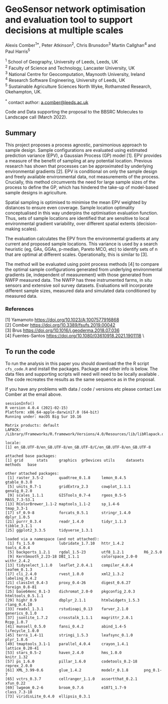 # GeoSensor network optimisation and evaluation tool to support decisions at multiple scales

Alexis Comber<sup>1*</sup>, Peter Atkinson<sup>2</sup>, Chris Brunsdon<sup>3</sup> Martin Callghan<sup>4</sup> and Paul Harris<sup>5</sup>

<sup>1</sup> School of Geography, University of Leeds, Leeds, UK\
<sup>2</sup> Faculty of Science and Technology, Lancaster University, UK\
<sup>3</sup> National Centre for Geocomputation, Maynooth University, Ireland\
<sup>4</sup> Research Software Engineering, University of Leeds, UK\
<sup>5</sup> Sustainable Agriculture Sciences North Wyke, Rothamsted Research, Okehampton, UK.

<sup>*</sup> contact author: a.comber@leeds.ac.uk

Code and Data supporting the proposal to the BBSRC Molecules to Landscape call (March 2022).

## Summary
This project proposes a process agnostic, parsimonious approach to sample design. Sample configurations are evaluated using estimated prediction variance (EPV), a Gaussian Process (GP) model [1]. EPV provides a measure of the benefit of sampling at any potential location. Previous research has shown that processes can be approximated by underlying environmental gradients [2]. EPV is conditional on only the sample design and freely available environmental data, not measurements of the process. Crucially, this method circumvents the need for large sample sizes of the process to define the GP, which has hindered the take-up of model-based sample designs in agriculture.

Spatial sampling is optimised to minimise the mean EPV weighted by distances to ensure even coverage. Sample location optimality conceptualised in this way underpins the optimisation evaluation function. Thus, sets of sample locations are identified that are sensitive to local environmental gradient variability, over different spatial extents (decision-making scales).

The evaluation calculates the EPV from the environmental gradients at any current and proposed sample locations. This variance is used by a search heuristic (eg, GAs, GGAs, p-median, Pareto MCO, etc) to identify sets of n that are optimal at different scales. Operationally, this is similar to [3].

The method will be evaluated using point process methods [4] to compare the optimal sample configurations generated from underlying environmental gradients (ie, independent of measurement) with those generated from NWFP measured data. The NWFP has three instrumented farms, in situ sensors and extensive soil survey datasets. Evaluations will incorporate different sample sizes, measured data and simulated data conditioned by measured data.

### References
[1] Yamamoto https://doi.org/10.1023/A:1007577916868 \
[2] Comber https://doi.org/10.3389/fsufs.2019.00042 \
[3] Brus https://doi.org/10.1016/j.geoderma.2018.07.036 \
[4] Fuentes-Santos https://doi.org/10.1080/03610918.2021.1901118 \

## To run the code
To run the analysis in this paper you should download the the R script `cfs_code.R` and install the packages. Package and other info is below. The data files and supporting scripts will need will need to be locally available . The code recreates the results as the same sequence as in the proposal.

If you have any problems with data / code / versions etc please contact Lex Comber at the email above.

```{r}
sessionInfo()
R version 4.0.4 (2021-02-15)
Platform: x86_64-apple-darwin17.0 (64-bit)
Running under: macOS Big Sur 10.16

Matrix products: default
LAPACK: /Library/Frameworks/R.framework/Versions/4.0/Resources/lib/libRlapack.dylib

locale:
[1] en_GB.UTF-8/en_GB.UTF-8/en_GB.UTF-8/C/en_GB.UTF-8/en_GB.UTF-8

attached base packages:
[1] grid      stats     graphics  grDevices utils     datasets  methods   base     

other attached packages:
 [1] raster_3.5-2       quadtree_0.1.8     lemon_0.4.5        gtable_0.3.0      
 [5] units_0.7-1        gridExtra_2.3      cowplot_1.1.1      genalg_0.2.0      
 [9] scales_1.1.1       GISTools_0.7-4     rgeos_0.5-5        MASS_7.3-53.1     
[13] RColorBrewer_1.1-2 maptools_1.1-2     sp_1.4-6           tmap_3.3-1        
[17] sf_0.9-8           forcats_0.5.1      stringr_1.4.0      dplyr_1.0.5       
[21] purrr_0.3.4        readr_1.4.0        tidyr_1.1.3        tibble_3.1.1      
[25] ggplot2_3.3.5      tidyverse_1.3.1   

loaded via a namespace (and not attached):
 [1] fs_1.5.0           lubridate_1.7.10   httr_1.4.2         tools_4.0.4       
 [5] backports_1.2.1    rgdal_1.5-23       utf8_1.2.1         R6_2.5.0          
 [9] KernSmooth_2.23-18 DBI_1.1.1          colorspace_2.0-0   withr_2.4.2       
[13] tidyselect_1.1.0   leaflet_2.0.4.1    compiler_4.0.4     leafem_0.1.3      
[17] cli_2.4.0          rvest_1.0.0        xml2_1.3.2         labeling_0.4.2    
[21] classInt_0.4-3     proxy_0.4-26       digest_0.6.27      foreign_0.8-81    
[25] base64enc_0.1-3    dichromat_2.0-0    pkgconfig_2.0.3    htmltools_0.5.1.1 
[29] highr_0.9          dbplyr_2.1.1       htmlwidgets_1.5.3  rlang_0.4.10      
[33] readxl_1.3.1       rstudioapi_0.13    farver_2.1.0       generics_0.1.0    
[37] jsonlite_1.7.2     crosstalk_1.1.1    magrittr_2.0.1     Rcpp_1.0.7        
[41] munsell_0.5.0      fansi_0.4.2        abind_1.4-5        lifecycle_1.0.0   
[45] terra_1.4-11       stringi_1.5.3      leafsync_0.1.0     plyr_1.8.6        
[49] tmaptools_3.1-1    parallel_4.0.4     crayon_1.4.1       lattice_0.20-41   
[53] stars_0.5-2        haven_2.4.0        hms_1.0.0          knitr_1.32        
[57] ps_1.6.0           pillar_1.6.0       codetools_0.2-18   reprex_2.0.0      
[61] XML_3.99-0.6       glue_1.4.2         modelr_0.1.8       png_0.1-7         
[65] vctrs_0.3.7        cellranger_1.1.0   assertthat_0.2.1   xfun_0.22         
[69] lwgeom_0.2-6       broom_0.7.6        e1071_1.7-9        class_7.3-18      
[73] viridisLite_0.4.0  ellipsis_0.3.1    
```
